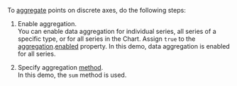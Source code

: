 To [aggregate](/Documentation/Guide/UI_Components/Chart/Data_Aggregation/) points on discrete axes, do the following steps:

1. Enable aggregation.    
You can enable data aggregation for individual series, all series of a specific type, or for all series in the Chart. Assign `true` to the [aggregation](/Documentation/ApiReference/UI_Components/dxChart/Configuration/commonSeriesSettings/aggregation/).[enabled](/Documentation/ApiReference/UI_Components/dxChart/Configuration/commonSeriesSettings/aggregation/#enabled) property.
In this demo, data aggregation is enabled for all series.

2. Specify aggregation [method](/Documentation/ApiReference/UI_Components/dxChart/Configuration/commonSeriesSettings/aggregation/#method).    
In this demo, the `sum` method is used.

